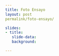```yaml
---
title: Foto Ensayo
layout: post
permalink/foto-ensayo/

slides:
- title:
   slide-data:
   background:

---
```

